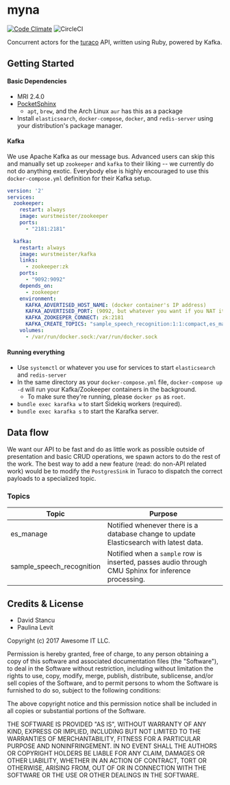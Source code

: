 # myna
[![Code Climate](https://codeclimate.com/github/AwesomeIT/myna.png)](https://codeclimate.com/github/AwesomeIT/myna) ![CircleCI](https://circleci.com/gh/AwesomeIT/myna.svg?style=shield&circle-token=dd811ff05759a2eb2c2b9973dea67664fce6fb90)

Concurrent actors for the [turaco](https://github.com/AwesomeIT/turaco) API, written using Ruby, powered by Kafka.

## Getting Started

#### Basic Dependencies
- MRI 2.4.0
- [PocketSphinx](http://cmusphinx.sourceforge.net/wiki/tutorialpocketsphinx)
	- `apt`, `brew`, and the Arch Linux `aur` has this as a package
- Install `elasticsearch`, `docker-compose`, `docker`, and `redis-server` using your distribution's package manager.

#### Kafka

We use Apache Kafka as our message bus. Advanced users can skip this and manually set up `zookeeper` and `kafka` to their liking -- we currently do not do anything exotic. Everybody else is highly encouraged to use this `docker-compose.yml` definition for their Kafka setup.

```yaml
version: '2'
services:
  zookeeper:
    restart: always
    image: wurstmeister/zookeeper
    ports:
      - "2181:2181"

  kafka:
    restart: always
    image: wurstmeister/kafka
    links:
      - zookeeper:zk
    ports:
      - "9092:9092"
    depends_on:
      - zookeeper
    environment:
      KAFKA_ADVERTISED_HOST_NAME: (docker container's IP address)
      KAFKA_ADVERTISED_PORT: (9092, but whatever you want if you NAT it)
      KAFKA_ZOOKEEPER_CONNECT: zk:2181
      KAFKA_CREATE_TOPICS: "sample_speech_recognition:1:1:compact,es_manage:1:1:compact"
    volumes:
      - /var/run/docker.sock:/var/run/docker.sock
```

#### Running everything
- Use `systemctl` or whatever you use for services to start `elasticsearch` and `redis-server`
- In the same directory as your `docker-compose.yml` file, `docker-compose up -d` will run your Kafka/Zookeeper containers in the background.
  - To make sure they're running, please `docker ps` as `root`. 
- `bundle exec karafka w` to start Sidekiq workers (required).
- `bundle exec karafka s` to start the Karafka server.

## Data flow

We want our API to be fast and do as little work as possible outside of presentation and basic CRUD operations, we spawn actors to do the rest of the work. The best way to add a new feature (read: do non-API related work) would be to modify the `PostgresSink` in Turaco to dispatch the correct payloads to a specialized topic.

### Topics

| Topic                     | Purpose                                                                                             |
|---------------------------|-----------------------------------------------------------------------------------------------------|
| es_manage                 | Notified whenever there is a database change to update Elasticsearch with latest data.              |
| sample_speech_recognition | Notified when a `sample` row is inserted, passes audio through CMU Sphinx for inference processing. |

## Credits & License

- David Stancu
- Paulina Levit

Copyright (c) 2017 Awesome IT LLC.

Permission is hereby granted, free of charge, to any person obtaining a copy
of this software and associated documentation files (the "Software"), to deal
in the Software without restriction, including without limitation the rights
to use, copy, modify, merge, publish, distribute, sublicense, and/or sell
copies of the Software, and to permit persons to whom the Software is
furnished to do so, subject to the following conditions:

The above copyright notice and this permission notice shall be included in all
copies or substantial portions of the Software.

THE SOFTWARE IS PROVIDED "AS IS", WITHOUT WARRANTY OF ANY KIND, EXPRESS OR
IMPLIED, INCLUDING BUT NOT LIMITED TO THE WARRANTIES OF MERCHANTABILITY,
FITNESS FOR A PARTICULAR PURPOSE AND NONINFRINGEMENT. IN NO EVENT SHALL THE
AUTHORS OR COPYRIGHT HOLDERS BE LIABLE FOR ANY CLAIM, DAMAGES OR OTHER
LIABILITY, WHETHER IN AN ACTION OF CONTRACT, TORT OR OTHERWISE, ARISING FROM,
OUT OF OR IN CONNECTION WITH THE SOFTWARE OR THE USE OR OTHER DEALINGS IN THE
SOFTWARE.